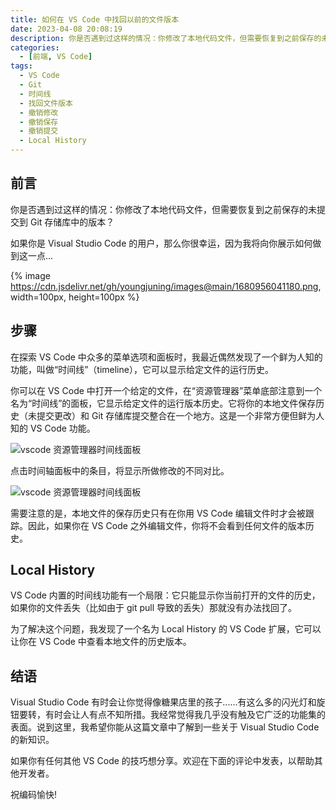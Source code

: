 ```yaml
---
title: 如何在 VS Code 中找回以前的文件版本
date: 2023-04-08 20:08:19
description: 你是否遇到过这样的情况：你修改了本地代码文件，但需要恢复到之前保存的未提交到 Git 存储库中的版本？
categories:
  - [前端, VS Code]
tags:
  - VS Code
  - Git
  - 时间线
  - 找回文件版本
  - 撤销修改
  - 撤销保存
  - 撤销提交
  - Local History
---
```


## 前言

你是否遇到过这样的情况：你修改了本地代码文件，但需要恢复到之前保存的未提交到 Git 存储库中的版本？

如果你是 Visual Studio Code 的用户，那么你很幸运，因为我将向你展示如何做到这一点...

{% image https://cdn.jsdelivr.net/gh/youngjuning/images@main/1680956041180.png, width=100px, height=100px %}

## 步骤

在探索 VS Code 中众多的菜单选项和面板时，我最近偶然发现了一个鲜为人知的功能，叫做“时间线”（timeline），它可以显示给定文件的运行历史。

你可以在 VS Code 中打开一个给定的文件，在“资源管理器”菜单底部注意到一个名为“时间线”的面板，它显示给定文件的运行版本历史。它将你的本地文件保存历史（未提交更改）和 Git 存储库提交整合在一个地方。这是一个非常方便但鲜为人知的 VS Code 功能。

![vscode 资源管理器时间线面板](https://cdn.jsdelivr.net/gh/youngjuning/images@main/1680957163086.png)

点击时间轴面板中的条目，将显示所做修改的不同对比。

![vscode 资源管理器时间线面板](https://cdn.jsdelivr.net/gh/youngjuning/images@main/1680957154278.png)

需要注意的是，本地文件的保存历史只有在你用 VS Code 编辑文件时才会被跟踪。因此，如果你在 VS Code 之外编辑文件，你将不会看到任何文件的版本历史。

## Local History

VS Code 内置的时间线功能有一个局限：它只能显示你当前打开的文件的历史，如果你的文件丢失（比如由于 git pull 导致的丢失）那就没有办法找回了。

为了解决这个问题，我发现了一个名为 Local History 的 VS Code 扩展，它可以让你在 VS Code 中查看本地文件的历史版本。

## 结语

Visual Studio Code 有时会让你觉得像糖果店里的孩子......有这么多的闪光灯和旋钮要转，有时会让人有点不知所措。我经常觉得我几乎没有触及它广泛的功能集的表面。说到这里，我希望你能从这篇文章中了解到一些关于 Visual Studio Code 的新知识。

如果你有任何其他 VS Code 的技巧想分享。欢迎在下面的评论中发表，以帮助其他开发者。

祝编码愉快!
